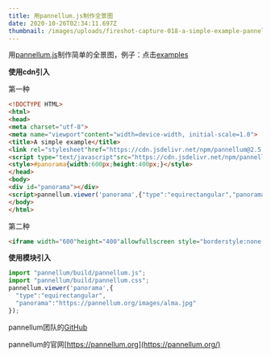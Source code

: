```yaml
---
title: 用pannellum.js制作全景图
date: 2020-10-26T02:34:11.697Z
thumbnail: /images/uploads/fireshot-capture-018-a-simple-example-pannellum-pannellum.org.png
---
```

用[pannellum.js](https://github.com/mpetroff/pannellum)制作简单的全景图，例子：点击[examples](https://pannellum.org/documentation/examples/simple-example/)

**使用cdn引入**

第一种 

```html
<!DOCTYPE HTML>
<html>
<head>
<meta charset="utf-8">
<meta name="viewport"content="width=device-width, initial-scale=1.0">
<title>A simple example</title>
<link rel="stylesheet"href="https://cdn.jsdelivr.net/npm/pannellum@2.5.6/build/pannellum.css"/>
<script type="text/javascript"src="https://cdn.jsdelivr.net/npm/pannellum@2.5.6/build/pannellum.js"></script>
<style>#panorama{width:600px;height:400px;}</style>
</head>
<body>
<div id="panorama"></div>
<script>pannellum.viewer('panorama',{"type":"equirectangular","panorama":"https://pannellum.org/images/alma.jpg"});</script>
</body>
</html>
```

第二种

```html
<iframe width="600"height="400"allowfullscreen style="borderstyle:none;"src="https://cdn.pannellum.org/2.5/pannellum.htm#panorama=https://pannellum.org/images/alma.jpg"></iframe>
```

**使用模块引入**

```javascript
import "pannellum/build/pannellum.js";
import "pannellum/build/pannellum.css";
pannellum.viewer('panorama',{
  "type":"equirectangular",
  "panorama":"https://pannellum.org/images/alma.jpg"
});
```

pannellum团队的[GitHub](https://github.com/mpetroff/pannellum)

pannellum的官网[https://pannellum.org](https://pannellum.org/)